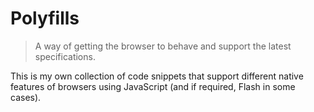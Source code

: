 # Polyfills

> A way of getting the browser to behave and support the latest specifications.

This is my own collection of code snippets that support different native features of browsers using JavaScript (and if required, Flash in some cases).
